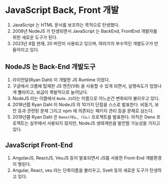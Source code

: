 # JavaScript Back, Front 개발

1. JavaScript 는 HTML 문서를 보조하는 목적으로 탄생했다.
2. 2009년 NodeJS 가 탄생되면서 JavaScript 는 BackEnd, FrontEnd 개발자를 위한 새로운 도구가 된다.
3. 2023년 8월 현재, 20 버전이 사용되고 있으며, 여러가지 부수적인 개발도구가 만들어지고 있다.

## NodeJS 는 Back-End 개발도구

1. 라이언달(Ryan Dahl) 이 개발한 JS Runtime 이었다.
2. 구글에서 크롬에 탑재한 JS 엔진(V8) 을 사용할 수 있게 되면서, 실행속도가 엄청나게 빨라지고, 보급이 폭발적으로 늘어났다.
3. NodeJS 라는 이름에서 `Node.JS`라는 이름으로 어느순간 변화되어 불리우고 있다.
4. 2018년쯤 Ryan Dahl 이 NodeJS 의 10가지 단점을 스스로 발표한다. 비동기, 보안 등과 관련된 문제 그리고 npm 에 의존되는 패키지 관리 등을 문제로 삼는다.
5. 2019년쯤 Ryan Dahl 은 `Deno(데노, 디노)` 프로젝트를 발표한다. 아직은 Deno 프로젝트는 실무에서 사용되지 않지만, NodeJS 생태계만큼 발전할 가능성을 가지고 있다.

## JavaScript Front-End

1. AngularJS, ReactJS, VeuJS 등이 발표되면서 JS를 사용한 Front-End 개발환경이 형된다.
2. Angular, React, veu 라는 단축이름을 불리우고, Svelt 등의 새로운 도구가 탄생하고 있다.
